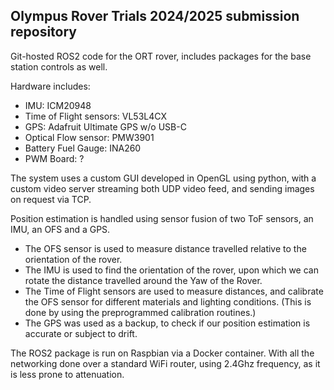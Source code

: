## Olympus Rover Trials 2024/2025 submission repository

Git-hosted ROS2 code for the ORT rover, includes packages for the base station controls as well. 

Hardware includes:
- IMU: ICM20948
- Time of Flight sensors: VL53L4CX
- GPS: Adafruit Ultimate GPS w/o USB-C
- Optical Flow sensor: PMW3901 
- Battery Fuel Gauge: INA260
- PWM Board: ?

The system uses a custom GUI developed in OpenGL using python, with a custom video server streaming both UDP video feed, and sending images on request via TCP.

Position estimation is handled using sensor fusion of two ToF sensors, an IMU, an OFS and a GPS.
- The OFS sensor is used to measure distance travelled relative to the orientation of the rover.
- The IMU is used to find the orientation of the rover, upon which we can rotate the distance travelled around the Yaw of the Rover.
- The Time of Flight sensors are used to measure distances, and calibrate the OFS sensor for different materials and lighting conditions. 
(This is done by using the preprogrammed calibration routines.)
- The GPS was used as a backup, to check if our position estimation is accurate or subject to drift.

The ROS2 package is run on Raspbian via a Docker container. With all the networking done over a standard WiFi router, using 2.4Ghz frequency, as it is less prone to attenuation.
